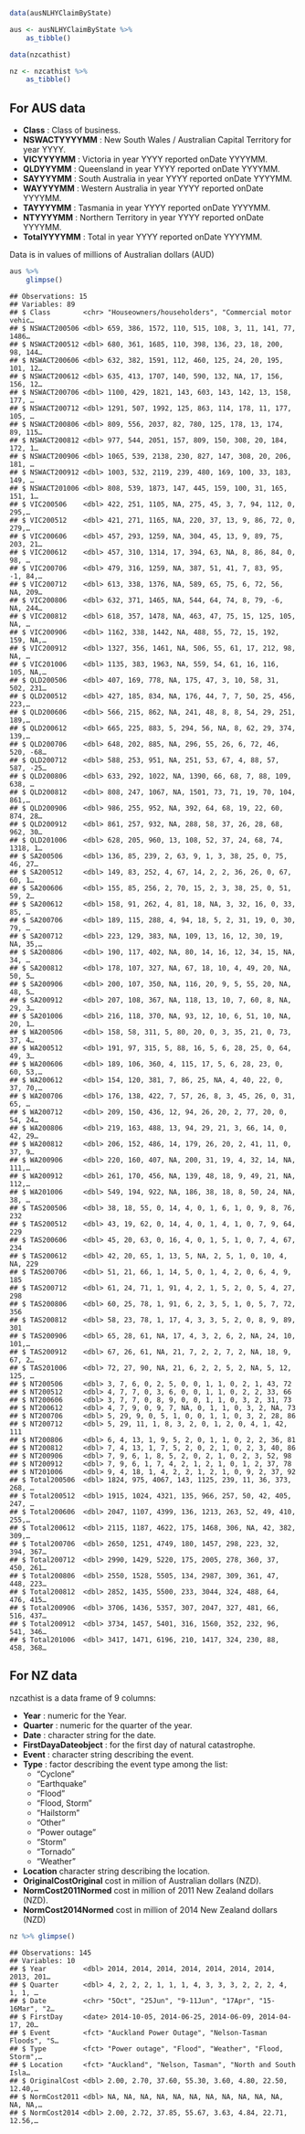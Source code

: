 ``` r
data(ausNLHYClaimByState)

aus <- ausNLHYClaimByState %>%
    as_tibble()

data(nzcathist)

nz <- nzcathist %>%
    as_tibble()
```

## For AUS data

  - **Class** : Class of business.
  - **NSWACTYYYYMM** : New South Wales / Australian Capital Territory
    for year YYYY.
  - **VICYYYYMM** : Victoria in year YYYY reported onDate YYYYMM.
  - **QLDYYYMM** : Queensland in year YYYY reported onDate YYYYMM.
  - **SAYYYYMM** : South Australia in year YYYY reported onDate YYYYMM.
  - **WAYYYYMM** : Western Australia in year YYYY reported onDate
    YYYYMM.
  - **TAYYYYMM** : Tasmania in year YYYY reported onDate YYYYMM.
  - **NTYYYYMM** : Northern Territory in year YYYY reported onDate
    YYYYMM.
  - **TotalYYYYMM** : Total in year YYYY reported onDate YYYYMM.

Data is in values of millions of Australian dollars (AUD)

``` r
aus %>%
    glimpse()
```

    ## Observations: 15
    ## Variables: 89
    ## $ Class        <chr> "Houseowners/householders", "Commercial motor vehic…
    ## $ NSWACT200506 <dbl> 659, 386, 1572, 110, 515, 108, 3, 11, 141, 77, 1486…
    ## $ NSWACT200512 <dbl> 680, 361, 1685, 110, 398, 136, 23, 18, 200, 98, 144…
    ## $ NSWACT200606 <dbl> 632, 382, 1591, 112, 460, 125, 24, 20, 195, 101, 12…
    ## $ NSWACT200612 <dbl> 635, 413, 1707, 140, 590, 132, NA, 17, 156, 156, 12…
    ## $ NSWACT200706 <dbl> 1100, 429, 1821, 143, 603, 143, 142, 13, 158, 177, …
    ## $ NSWACT200712 <dbl> 1291, 507, 1992, 125, 863, 114, 178, 11, 177, 105, …
    ## $ NSWACT200806 <dbl> 809, 556, 2037, 82, 780, 125, 178, 13, 174, 89, 115…
    ## $ NSWACT200812 <dbl> 977, 544, 2051, 157, 809, 150, 308, 20, 184, 172, 1…
    ## $ NSWACT200906 <dbl> 1065, 539, 2138, 230, 827, 147, 308, 20, 206, 181, …
    ## $ NSWACT200912 <dbl> 1003, 532, 2119, 239, 480, 169, 100, 33, 183, 149, …
    ## $ NSWACT201006 <dbl> 808, 539, 1873, 147, 445, 159, 100, 31, 165, 151, 1…
    ## $ VIC200506    <dbl> 422, 251, 1105, NA, 275, 45, 3, 7, 94, 112, 0, 295,…
    ## $ VIC200512    <dbl> 421, 271, 1165, NA, 220, 37, 13, 9, 86, 72, 0, 279,…
    ## $ VIC200606    <dbl> 457, 293, 1259, NA, 304, 45, 13, 9, 89, 75, 203, 21…
    ## $ VIC200612    <dbl> 457, 310, 1314, 17, 394, 63, NA, 8, 86, 84, 0, 98, …
    ## $ VIC200706    <dbl> 479, 316, 1259, NA, 387, 51, 41, 7, 83, 95, -1, 84,…
    ## $ VIC200712    <dbl> 613, 338, 1376, NA, 589, 65, 75, 6, 72, 56, NA, 209…
    ## $ VIC200806    <dbl> 632, 371, 1465, NA, 544, 64, 74, 8, 79, -6, NA, 244…
    ## $ VIC200812    <dbl> 618, 357, 1478, NA, 463, 47, 75, 15, 125, 105, NA, …
    ## $ VIC200906    <dbl> 1162, 338, 1442, NA, 488, 55, 72, 15, 192, 159, NA,…
    ## $ VIC200912    <dbl> 1327, 356, 1461, NA, 506, 55, 61, 17, 212, 98, NA, …
    ## $ VIC201006    <dbl> 1135, 383, 1963, NA, 559, 54, 61, 16, 116, 105, NA,…
    ## $ QLD200506    <dbl> 407, 169, 778, NA, 175, 47, 3, 10, 58, 31, 502, 231…
    ## $ QLD200512    <dbl> 427, 185, 834, NA, 176, 44, 7, 7, 50, 25, 456, 223,…
    ## $ QLD200606    <dbl> 566, 215, 862, NA, 241, 48, 8, 8, 54, 29, 251, 189,…
    ## $ QLD200612    <dbl> 665, 225, 883, 5, 294, 56, NA, 8, 62, 29, 374, 139,…
    ## $ QLD200706    <dbl> 648, 202, 885, NA, 296, 55, 26, 6, 72, 46, 520, -68…
    ## $ QLD200712    <dbl> 588, 253, 951, NA, 251, 53, 67, 4, 88, 57, 587, -25…
    ## $ QLD200806    <dbl> 633, 292, 1022, NA, 1390, 66, 68, 7, 88, 109, 638, …
    ## $ QLD200812    <dbl> 808, 247, 1067, NA, 1501, 73, 71, 19, 70, 104, 861,…
    ## $ QLD200906    <dbl> 986, 255, 952, NA, 392, 64, 68, 19, 22, 60, 874, 28…
    ## $ QLD200912    <dbl> 861, 257, 932, NA, 288, 58, 37, 26, 28, 68, 962, 30…
    ## $ QLD201006    <dbl> 628, 205, 960, 13, 108, 52, 37, 24, 68, 74, 1318, 1…
    ## $ SA200506     <dbl> 136, 85, 239, 2, 63, 9, 1, 3, 38, 25, 0, 75, 46, 27…
    ## $ SA200512     <dbl> 149, 83, 252, 4, 67, 14, 2, 2, 36, 26, 0, 67, 60, 1…
    ## $ SA200606     <dbl> 155, 85, 256, 2, 70, 15, 2, 3, 38, 25, 0, 51, 59, 2…
    ## $ SA200612     <dbl> 158, 91, 262, 4, 81, 18, NA, 3, 32, 16, 0, 33, 85, …
    ## $ SA200706     <dbl> 189, 115, 288, 4, 94, 18, 5, 2, 31, 19, 0, 30, 79, …
    ## $ SA200712     <dbl> 223, 129, 383, NA, 109, 13, 16, 12, 30, 19, NA, 35,…
    ## $ SA200806     <dbl> 190, 117, 402, NA, 80, 14, 16, 12, 34, 15, NA, 34, …
    ## $ SA200812     <dbl> 178, 107, 327, NA, 67, 18, 10, 4, 49, 20, NA, 50, 5…
    ## $ SA200906     <dbl> 200, 107, 350, NA, 116, 20, 9, 5, 55, 20, NA, 48, 5…
    ## $ SA200912     <dbl> 207, 108, 367, NA, 118, 13, 10, 7, 60, 8, NA, 29, 3…
    ## $ SA201006     <dbl> 216, 118, 370, NA, 93, 12, 10, 6, 51, 10, NA, 20, 1…
    ## $ WA200506     <dbl> 158, 58, 311, 5, 80, 20, 0, 3, 35, 21, 0, 73, 37, 4…
    ## $ WA200512     <dbl> 191, 97, 315, 5, 88, 16, 5, 6, 28, 25, 0, 64, 49, 3…
    ## $ WA200606     <dbl> 189, 106, 360, 4, 115, 17, 5, 6, 28, 23, 0, 60, 53,…
    ## $ WA200612     <dbl> 154, 120, 381, 7, 86, 25, NA, 4, 40, 22, 0, 37, 70,…
    ## $ WA200706     <dbl> 176, 138, 422, 7, 57, 26, 8, 3, 45, 26, 0, 31, 65, …
    ## $ WA200712     <dbl> 209, 150, 436, 12, 94, 26, 20, 2, 77, 20, 0, 54, 24…
    ## $ WA200806     <dbl> 219, 163, 488, 13, 94, 29, 21, 3, 66, 14, 0, 42, 29…
    ## $ WA200812     <dbl> 206, 152, 486, 14, 179, 26, 20, 2, 41, 11, 0, 37, 9…
    ## $ WA200906     <dbl> 220, 160, 407, NA, 200, 31, 19, 4, 32, 14, NA, 111,…
    ## $ WA200912     <dbl> 261, 170, 456, NA, 139, 48, 18, 9, 49, 21, NA, 112,…
    ## $ WA201006     <dbl> 549, 194, 922, NA, 186, 38, 18, 8, 50, 24, NA, 38, …
    ## $ TAS200506    <dbl> 38, 18, 55, 0, 14, 4, 0, 1, 6, 1, 0, 9, 8, 76, 232
    ## $ TAS200512    <dbl> 43, 19, 62, 0, 14, 4, 0, 1, 4, 1, 0, 7, 9, 64, 229
    ## $ TAS200606    <dbl> 45, 20, 63, 0, 16, 4, 0, 1, 5, 1, 0, 7, 4, 67, 234
    ## $ TAS200612    <dbl> 42, 20, 65, 1, 13, 5, NA, 2, 5, 1, 0, 10, 4, NA, 229
    ## $ TAS200706    <dbl> 51, 21, 66, 1, 14, 5, 0, 1, 4, 2, 0, 6, 4, 9, 185
    ## $ TAS200712    <dbl> 61, 24, 71, 1, 91, 4, 2, 1, 5, 2, 0, 5, 4, 27, 298
    ## $ TAS200806    <dbl> 60, 25, 78, 1, 91, 6, 2, 3, 5, 1, 0, 5, 7, 72, 356
    ## $ TAS200812    <dbl> 58, 23, 78, 1, 17, 4, 3, 3, 5, 2, 0, 8, 9, 89, 301
    ## $ TAS200906    <dbl> 65, 28, 61, NA, 17, 4, 3, 2, 6, 2, NA, 24, 10, 101,…
    ## $ TAS200912    <dbl> 67, 26, 61, NA, 21, 7, 2, 2, 7, 2, NA, 18, 9, 67, 2…
    ## $ TAS201006    <dbl> 72, 27, 90, NA, 21, 6, 2, 2, 5, 2, NA, 5, 12, 125, …
    ## $ NT200506     <dbl> 3, 7, 6, 0, 2, 5, 0, 0, 1, 1, 0, 2, 1, 43, 72
    ## $ NT200512     <dbl> 4, 7, 7, 0, 3, 6, 0, 0, 1, 1, 0, 2, 2, 33, 66
    ## $ NT200606     <dbl> 3, 7, 7, 0, 8, 9, 0, 0, 1, 1, 0, 3, 2, 31, 73
    ## $ NT200612     <dbl> 4, 7, 9, 0, 9, 7, NA, 0, 1, 1, 0, 3, 2, NA, 73
    ## $ NT200706     <dbl> 5, 29, 9, 0, 5, 1, 0, 0, 1, 1, 0, 3, 2, 28, 86
    ## $ NT200712     <dbl> 5, 29, 11, 1, 8, 3, 2, 0, 1, 2, 0, 4, 1, 42, 111
    ## $ NT200806     <dbl> 6, 4, 13, 1, 9, 5, 2, 0, 1, 1, 0, 2, 2, 36, 81
    ## $ NT200812     <dbl> 7, 4, 13, 1, 7, 5, 2, 0, 2, 1, 0, 2, 3, 40, 86
    ## $ NT200906     <dbl> 7, 9, 6, 1, 8, 5, 2, 0, 2, 1, 0, 2, 3, 52, 98
    ## $ NT200912     <dbl> 7, 9, 6, 1, 7, 4, 2, 1, 2, 1, 0, 1, 2, 37, 78
    ## $ NT201006     <dbl> 9, 4, 18, 1, 4, 2, 2, 1, 2, 1, 0, 9, 2, 37, 92
    ## $ Total200506  <dbl> 1824, 975, 4067, 143, 1125, 239, 11, 36, 373, 268, …
    ## $ Total200512  <dbl> 1915, 1024, 4321, 135, 966, 257, 50, 42, 405, 247, …
    ## $ Total200606  <dbl> 2047, 1107, 4399, 136, 1213, 263, 52, 49, 410, 255,…
    ## $ Total200612  <dbl> 2115, 1187, 4622, 175, 1468, 306, NA, 42, 382, 309,…
    ## $ Total200706  <dbl> 2650, 1251, 4749, 180, 1457, 298, 223, 32, 394, 367…
    ## $ Total200712  <dbl> 2990, 1429, 5220, 175, 2005, 278, 360, 37, 450, 261…
    ## $ Total200806  <dbl> 2550, 1528, 5505, 134, 2987, 309, 361, 47, 448, 223…
    ## $ Total200812  <dbl> 2852, 1435, 5500, 233, 3044, 324, 488, 64, 476, 415…
    ## $ Total200906  <dbl> 3706, 1436, 5357, 307, 2047, 327, 481, 66, 516, 437…
    ## $ Total200912  <dbl> 3734, 1457, 5401, 316, 1560, 352, 232, 96, 541, 346…
    ## $ Total201006  <dbl> 3417, 1471, 6196, 210, 1417, 324, 230, 88, 458, 368…

## For NZ data

nzcathist is a data frame of 9 columns:

  - **Year** : numeric for the Year.
  - **Quarter** : numeric for the quarter of the year.
  - **Date** : character string for the date.
  - **FirstDayaDateobject** : for the first day of natural catastrophe.
  - **Event** : character string describing the event.
  - **Type** : factor describing the event type among the list:
      - “Cyclone”
      - “Earthquake”
      - “Flood”
      - “Flood, Storm”
      - “Hailstorm”
      - “Other”
      - “Power outage”
      - “Storm”
      - “Tornado”
      - “Weather”
  - **Location** character string describing the location.
  - **OriginalCostOriginal** cost in million of Australian dollars
    (NZD).
  - **NormCost2011Normed** cost in million of 2011 New Zealand dollars
    (NZD).
  - **NormCost2014Normed** cost in million of 2014 New Zealand dollars
    (NZD)

<!-- end list -->

``` r
nz %>% glimpse()
```

    ## Observations: 145
    ## Variables: 10
    ## $ Year         <dbl> 2014, 2014, 2014, 2014, 2014, 2014, 2014, 2013, 201…
    ## $ Quarter      <dbl> 4, 2, 2, 2, 1, 1, 1, 4, 3, 3, 3, 2, 2, 2, 4, 1, 1, …
    ## $ Date         <chr> "5Oct", "25Jun", "9-11Jun", "17Apr", "15-16Mar", "2…
    ## $ FirstDay     <date> 2014-10-05, 2014-06-25, 2014-06-09, 2014-04-17, 20…
    ## $ Event        <fct> "Auckland Power Outage", "Nelson-Tasman Floods", "S…
    ## $ Type         <fct> "Power outage", "Flood", "Weather", "Flood, Storm",…
    ## $ Location     <fct> "Auckland", "Nelson, Tasman", "North and South Isla…
    ## $ OriginalCost <dbl> 2.00, 2.70, 37.60, 55.30, 3.60, 4.80, 22.50, 12.40,…
    ## $ NormCost2011 <dbl> NA, NA, NA, NA, NA, NA, NA, NA, NA, NA, NA, NA, NA,…
    ## $ NormCost2014 <dbl> 2.00, 2.72, 37.85, 55.67, 3.63, 4.84, 22.71, 12.56,…
